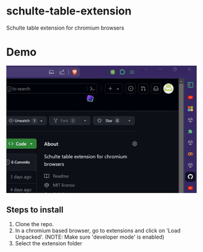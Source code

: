 # schulte-table-extension
Schulte table extension for chromium browsers

# Demo 
![](https://github.com/chee-zer/schulte-table-extension/blob/main/images/st-demo.gif)

## Steps to install
1. Clone the repo.
2. In a chromium based browser, go to extensions and click on 'Load Unpacked'. (NOTE: Make sure 'developer mode' is enabled)
3. Select the extension folder
